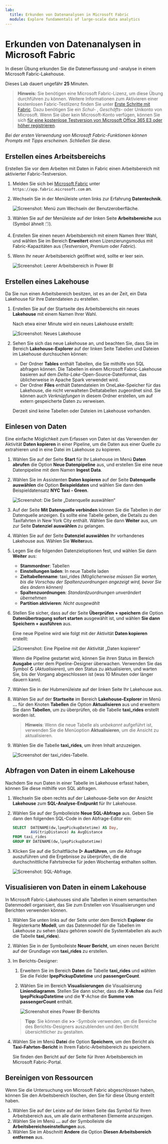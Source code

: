 ```yaml
---
lab:
  title: Erkunden von Datenanalysen in Microsoft Fabric
  module: Explore fundamentals of large-scale data analytics
---
```


# Erkunden von Datenanalysen in Microsoft Fabric

In dieser Übung erkunden Sie die Datenerfassung und -analyse in einem Microsoft Fabric-Lakehouse.

Dieses Lab dauert ungefähr **25** Minuten.

> **Hinweis:** Sie benötigen eine Microsoft Fabric-Lizenz, um diese Übung durchführen zu können. Weitere Informationen zum Aktivieren einer kostenlosen Fabric-Testlizenz finden Sie unter [Erste Schritte mit Fabric](https://learn.microsoft.com/fabric/get-started/fabric-trial). Dazu benötigen Sie ein *Schul-* , *Geschäfts-* oder Unikonto von Microsoft. Wenn Sie über kein Microsoft-Konto verfügen, können Sie sich [für eine kostenlose Testversion von Microsoft Office 365 E3 oder höher registrieren](https://www.microsoft.com/microsoft-365/business/compare-more-office-365-for-business-plans).

*Bei der ersten Verwendung von Microsoft Fabric-Funktionen können Prompts mit Tipps erscheinen. Schließen Sie diese.*

## Erstellen eines Arbeitsbereichs

Erstellen Sie vor dem Arbeiten mit Daten in Fabric einen Arbeitsbereich mit aktivierter Fabric-Testversion.

1. Melden Sie sich bei [Microsoft Fabric](https://app.fabric.microsoft.com) unter `https://app.fabric.microsoft.com` an.
1. Wechseln Sie in der Menüleiste unten links zur Erfahrung **Datentechnik**.

    ![Screenshot: Menü zum Wechseln der Benutzeroberfläche.](./images/fabric-switcher.png)

1. Wählen Sie auf der Menüleiste auf der linken Seite **Arbeitsbereiche** aus (Symbol ähnelt &#128455;).
1. Erstellen Sie einen neuen Arbeitsbereich mit einem Namen Ihrer Wahl, und wählen Sie im Bereich **Erweitert** einen Lizenzierungsmodus mit Fabric-Kapazitäten aus (*Testversion*, *Premium* oder *Fabric*).
1. Wenn Ihr neuer Arbeitsbereich geöffnet wird, sollte er leer sein.

    ![Screenshot: Leerer Arbeitsbereich in Power BI](./images/new-workspace.png)

## Erstellen eines Lakehouse

Da Sie nun einen Arbeitsbereich besitzen, ist es an der Zeit, ein Data Lakehouse für Ihre Datendateien zu erstellen.

1. Erstellen Sie auf der Startseite des Arbeitsbereichs ein neues **Lakehouse** mit einem Namen Ihrer Wahl.

    Nach etwa einer Minute wird ein neues Lakehouse erstellt:

    ![Screenshot: Neues Lakehouse](./images/new-lakehouse.png)

1. Sehen Sie sich das neue Lakehouse an, und beachten Sie, dass Sie im Bereich **Lakehouse-Explorer** auf der linken Seite Tabellen und Dateien im Lakehouse durchsuchen können:
    - Der Ordner **Tables** enthält Tabellen, die Sie mithilfe von SQL abfragen können. Die Tabellen in einem Microsoft Fabric-Lakehouse basieren auf dem *Delta-Lake*-Open-Source-Dateiformat, das üblicherweise in Apache Spark verwendet wird.
    - Der Ordner **Files** enthält Datendateien im OneLake-Speicher für das Lakehouse, die nicht verwalteten Deltatabellen zugeordnet sind. Sie können auch *Verknüpfungen* in diesem Ordner erstellen, um auf extern gespeicherte Daten zu verweisen.

    Derzeit sind keine Tabellen oder Dateien im Lakehouse vorhanden.

## Einlesen von Daten

Eine einfache Möglichkeit zum Erfassen von Daten ist das Verwenden der Aktivität **Daten kopieren** in einer Pipeline, um die Daten aus einer Quelle zu extrahieren und in eine Datei im Lakehouse zu kopieren.

1. Wählen Sie auf der Seite **Start** für Ihr Lakehouse im Menü **Daten abrufen** die Option **Neue Datenpipeline** aus, und erstellen Sie eine neue Datenpipeline mit dem Namen **Ingest Data**.
1. Wählen Sie im Assistenten **Daten kopieren** auf der Seite **Datenquelle auswählen** die Option **Beispieldaten** und wählen Sie dann den Beispieldatensatz **NYC Taxi - Green**.

    ![Screenshot: Die Seite „Datenquelle auswählen“](./images/choose-data-source.png)

1. Auf der Seite **Mit Datenquelle verbinden** können Sie die Tabellen in der Datenquelle anzeigen. Es sollte eine Tabelle geben, die Details zu den Taxifahrten in New York City enthält. Wählen Sie dann **Weiter** aus, um zur Seite **Datenziel auswählen** zu gelangen.
1. Wählen Sie auf der Seite **Datenziel auswählen** Ihr vorhandenes Lakehouse aus. Wählen Sie **Weiter**aus.
1. Legen Sie die folgenden Datenzieloptionen fest, und wählen Sie dann **Weiter** aus:
    - **Stammordner**: Tabellen
    - **Einstellungen laden**: In neue Tabelle laden
    - **Zieltabellenname**: taxi_rides *(Möglicherweise müssen Sie warten, bis die Vorschau der Spaltenzuordnungen angezeigt wird, bevor Sie dies ändern können)*
    - **Spaltenzuordnungen**: *Standardzuordnungen unverändert übernehmen*
    - **Partition aktivieren**: *Nicht ausgewählt*
1. Stellen Sie sicher, dass auf der Seite **Überprüfen + speichern** die Option **Datenübertragung sofort starten** ausgewählt ist, und wählen **Sie dann Speichern + ausführen** aus.

    Eine neue Pipeline wird wie folgt mit der Aktivität **Daten kopieren** erstellt:

    ![Screenshot: Eine Pipeline mit der Aktivität „Daten kopieren“](./images/copy-data-pipeline.png)

    Wenn die Pipeline gestartet wird, können Sie ihren Status im Bereich **Ausgabe** unter dem Pipeline-Designer überwachen. Verwenden Sie das Symbol **↻** (*Aktualisieren*), um den Status zu aktualisieren, und warten Sie, bis der Vorgang abgeschlossen ist (was 10 Minuten oder länger dauern kann).

1. Wählen Sie in der Hubmenüleiste auf der linken Seite Ihr Lakehouse aus.
1. Wählen Sie auf der **Startseite** im Bereich **Lakehouse-Explorer** im Menü **...** für den Knoten **Tabellen** die Option **Aktualisieren** aus und erweitern Sie dann **Tabellen**, um zu überprüfen, ob die Tabelle **taxi_rides** erstellt worden ist.

    > **Hinweis**: Wenn die neue Tabelle als *unbekannt* aufgeführt ist, verwenden Sie die Menüoption **Aktualisieren**, um die Ansicht zu aktualisieren.

1. Wählen Sie die Tabelle **taxi_rides**, um ihren Inhalt anzuzeigen.

    ![Screenshot der taxi_rides-Tabelle.](./images/dimProduct.png)

## Abfragen von Daten in einem Lakehouse

Nachdem Sie nun Daten in einer Tabelle im Lakehouse erfasst haben, können Sie diese mithilfe von SQL abfragen.

1. Wechseln Sie oben rechts auf der Lakehouse-Seite von der Ansicht **Lakehouse** zum **SQL-Analyse-Endpunkt** für Ihr Lakehouse.

1. Wählen Sie auf der Symbolleiste **Neue SQL-Abfrage** aus. Geben Sie dann den folgenden SQL-Code in den Abfrage-Editor ein:

    ```sql
    SELECT  DATENAME(dw,lpepPickupDatetime) AS Day,
            AVG(tripDistance) As AvgDistance
    FROM taxi_rides
    GROUP BY DATENAME(dw,lpepPickupDatetime)
    ```

1. Klicken Sie auf die Schaltfläche **&#9655; Ausführen**, um die Abfrage auszuführen und die Ergebnisse zu überprüfen, die die durchschnittliche Fahrtstrecke für jeden Wochentag enthalten sollten.

    ![Screenshot: SQL-Abfrage.](./images/sql-query.png)

## Visualisieren von Daten in einem Lakehouse

In Microsoft Fabric-Lakehouses sind alle Tabellen in einem semantischen Datenmodell organisiert, das Sie zum Erstellen von Visualisierungen und Berichten verwenden können.

1. Wählen Sie unten links auf der Seite unter dem Bereich **Explorer** die Registerkarte **Modell**, um das Datenmodell für die Tabellen im Lakehouse zu sehen (dazu gehören sowohl die Systemtabellen als auch die Tabelle **taxi_rides**).
1. Wählen Sie in der Symbolleiste **Neuer Bericht**, um einen neuen Bericht auf der Grundlage von **taxi_rides** zu erstellen.
1. Im Berichts-Designer:
    1. Erweitern Sie im Bereich **Daten** die Tabelle **taxi_rides** und wählen Sie die Felder **lpepPickupDatetime** und **passengerCount**.
    1. Wählen Sie im Bereich **Visualisierungen** die Visualisierung **Liniendiagramm**. Stellen Sie dann sicher, dass die **X-Achse** das Feld **lpepPickupDatetime** und die **Y**-Achse die **Summe von passengerCount** enthält.

        ![Screenshot eines Power BI-Berichts](./images/fabric-report.png)

    > **Tipp**: Sie können die **>>** -Symbole verwenden, um die Bereiche des Berichts-Designers auszublenden und den Bericht übersichtlicher zu gestalten.

1. Wählen Sie im Menü **Datei** die Option **Speichern**, um den Bericht als **Taxi-Fahrten-Bericht** in Ihrem Fabric-Arbeitsbereich zu speichern.

    Sie finden den Bericht auf der Seite für Ihren Arbeitsbereich im Microsoft Fabric-Portal.

## Bereinigen von Ressourcen

Wenn Sie die Untersuchung von Microsoft Fabric abgeschlossen haben, können Sie den Arbeitsbereich löschen, den Sie für diese Übung erstellt haben.

1. Wählen Sie auf der Leiste auf der linken Seite das Symbol für Ihren Arbeitsbereich aus, um alle darin enthaltenen Elemente anzuzeigen.
2. Wählen Sie im Menü **...** auf der Symbolleiste die **Arbeitsbereichseinstellungen** aus.
3. Wählen Sie im Abschnitt **Andere** die Option **Diesen Arbeitsbereich entfernen** aus.
